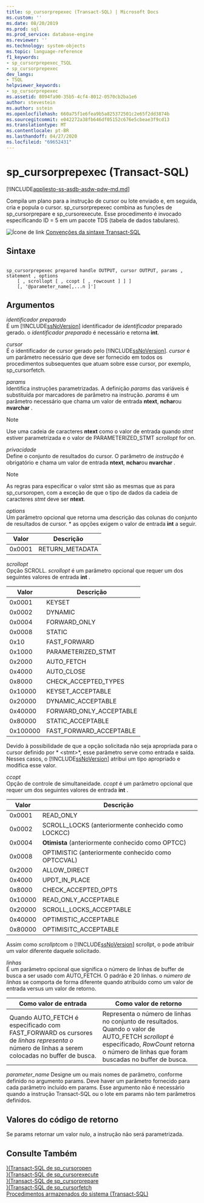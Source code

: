 ```yaml
---
title: sp_cursorprepexec (Transact-SQL) | Microsoft Docs
ms.custom: ''
ms.date: 08/20/2019
ms.prod: sql
ms.prod_service: database-engine
ms.reviewer: ''
ms.technology: system-objects
ms.topic: language-reference
f1_keywords:
- sp_cursorprepexec_TSQL
- sp_cursorprepexec
dev_langs:
- TSQL
helpviewer_keywords:
- sp_cursorprepexec
ms.assetid: 8094fa90-35b5-4cf4-8012-0570cb2ba1e6
author: stevestein
ms.author: sstein
ms.openlocfilehash: 660a75f1e6fea9b5a825372501c2e65f2dd3874b
ms.sourcegitcommit: e042272a38fb646df05152c676e5cbeae3f9cd13
ms.translationtype: MT
ms.contentlocale: pt-BR
ms.lasthandoff: 04/27/2020
ms.locfileid: "69652431"
---
```

# <a name="sp_cursorprepexec-transact-sql"></a>sp_cursorprepexec (Transact-SQL)
[!INCLUDE[appliesto-ss-asdb-asdw-pdw-md.md](../../includes/appliesto-ss-asdb-asdw-pdw-md.md)]

  Compila um plano para a instrução de cursor ou lote enviado e, em seguida, cria e popula o cursor. sp_cursorprepexec combina as funções de sp_cursorprepare e sp_cursorexecute. Esse procedimento é invocado especificando ID = 5 em um pacote TDS (tabela de dados tabulares).  
  
 ![Ícone de link](../../database-engine/configure-windows/media/topic-link.gif "ícone de link") [Convenções da sintaxe Transact-SQL](../../t-sql/language-elements/transact-sql-syntax-conventions-transact-sql.md)  
  
## <a name="syntax"></a>Sintaxe  
  
```  
  
sp_cursorprepexec prepared handle OUTPUT, cursor OUTPUT, params , statement , options  
    [ , scrollopt [ , ccopt [ , rowcount ] ] ]  
    [, '@parameter_name[,...n ]']
```  
  
## <a name="arguments"></a>Argumentos  
 *identificador preparado*  
 É um [!INCLUDE[ssNoVersion](../../includes/ssnoversion-md.md)] identificador de *identificador* preparado gerado. o *identificador preparado* é necessário e retorna **int**.  
  
 *cursor*  
 É o identificador de cursor gerado pelo [!INCLUDE[ssNoVersion](../../includes/ssnoversion-md.md)]. *cursor* é um parâmetro necessário que deve ser fornecido em todos os procedimentos subsequentes que atuam sobre esse cursor, por exemplo, sp_cursorfetch.  
  
 *params*  
 Identifica instruções parametrizadas. A definição *params* das variáveis é substituída por marcadores de parâmetro na instrução. *params* é um parâmetro necessário que chama um valor de entrada **ntext**, **nchar**ou **nvarchar** .  
  
> [!NOTE]  
>  Use uma cadeia de caracteres **ntext** como o valor de entrada quando *stmt* estiver parametrizada e o valor de PARAMETERIZED_STMT *scrollopt* for on.  
  
 *privacidade*  
 Define o conjunto de resultados do cursor. O parâmetro de *instrução* é obrigatório e chama um valor de entrada **ntext**, **nchar**ou **nvarchar** .  
  
> [!NOTE]  
>  As regras para especificar o valor stmt são as mesmas que as para sp_cursoropen, com a exceção de que o tipo de dados da cadeia de caracteres *stmt* deve ser **ntext**.  
  
 *options*  
 Um parâmetro opcional que retorna uma descrição das colunas do conjunto de resultados de cursor. * as opções exigem o valor de entrada **int** a seguir.  
  
|Valor|Descrição|  
|-----------|-----------------|  
|0x0001|RETURN_METADATA|  
  
 *scrollopt*  
 Opção SCROLL. *scrollopt* é um parâmetro opcional que requer um dos seguintes valores de entrada **int** .  
  
|Valor|Descrição|  
|-----------|-----------------|  
|0x0001|KEYSET|  
|0x0002|DYNAMIC|  
|0x0004|FORWARD_ONLY|  
|0x0008|STATIC|  
|0x10|FAST_FORWARD|  
|0x1000|PARAMETERIZED_STMT|  
|0x2000|AUTO_FETCH|  
|0x4000|AUTO_CLOSE|  
|0x8000|CHECK_ACCEPTED_TYPES|  
|0x10000|KEYSET_ACCEPTABLE|  
|0x20000|DYNAMIC_ACCEPTABLE|  
|0x40000|FORWARD_ONLY_ACCEPTABLE|  
|0x80000|STATIC_ACCEPTABLE|  
|0x100000|FAST_FORWARD_ACCEPTABLE|  
  
 Devido à possibilidade de que a opção solicitada não seja apropriada para o cursor definido por * \<stmt>*, esse parâmetro serve como entrada e saída. Nesses casos, o [!INCLUDE[ssNoVersion](../../includes/ssnoversion-md.md)] atribui um tipo apropriado e modifica esse valor.  
  
 *ccopt*  
 Opção de controle de simultaneidade. *ccopt* é um parâmetro opcional que requer um dos seguintes valores de entrada **int** .  
  
|Valor|Descrição|  
|-----------|-----------------|  
|0x0001|READ_ONLY|  
|0x0002|SCROLL_LOCKS (anteriormente conhecido como LOCKCC)|  
|0x0004|**Otimista** (anteriormente conhecido como OPTCC)|  
|0x0008|OPTIMISTIC (anteriormente conhecido como OPTCCVAL)|  
|0x2000|ALLOW_DIRECT|  
|0x4000|UPDT_IN_PLACE|  
|0x8000|CHECK_ACCEPTED_OPTS|  
|0x10000|READ_ONLY_ACCEPTABLE|  
|0x20000|SCROLL_LOCKS_ACCEPTABLE|  
|0x40000|OPTIMISTIC_ACCEPTABLE|  
|0x80000|OPTIMISITC_ACCEPTABLE|  
  
 Assim como *scrollpt*com o [!INCLUDE[ssNoVersion](../../includes/ssnoversion-md.md)] scrollpt, o pode atribuir um valor diferente daquele solicitado.  
  
 *linhas*  
 É um parâmetro opcional que significa o número de linhas de buffer de busca a ser usado com AUTO_FETCH. O padrão é 20 linhas. o *número de linhas* se comporta de forma diferente quando atribuído como um valor de entrada versus um valor de retorno.  
  
|Como valor de entrada|Como valor de retorno|  
|--------------------|---------------------|  
|Quando AUTO_FETCH é especificado com FAST_FORWARD os cursores de *linhas representa o* número de linhas a serem colocadas no buffer de busca.|Representa o número de linhas no conjunto de resultados. Quando o valor de AUTO_FETCH *scrollopt* é especificado, *RowCount* retorna o número de linhas que foram buscadas no buffer de busca.|  

*parameter_name* Designe um ou mais nomes de parâmetro, conforme definido no argumento params.  Deve haver um parâmetro fornecido para cada parâmetro incluído em params. Esse argumento não é necessário quando a instrução Transact-SQL ou o lote em params não tem parâmetros definidos.
  
## <a name="return-code-values"></a>Valores do código de retorno  
 Se params retornar um valor nulo, a instrução não será parametrizada.  
  
## <a name="see-also"></a>Consulte Também  
 [&#41;&#40;Transact-SQL de sp_cursoropen](../../relational-databases/system-stored-procedures/sp-cursoropen-transact-sql.md)   
 [&#41;&#40;Transact-SQL de sp_cursorexecute](../../relational-databases/system-stored-procedures/sp-cursorexecute-transact-sql.md)   
 [&#41;&#40;Transact-SQL de sp_cursorprepare](../../relational-databases/system-stored-procedures/sp-cursorprepare-transact-sql.md)   
 [&#41;&#40;Transact-SQL de sp_cursorfetch](../../relational-databases/system-stored-procedures/sp-cursorfetch-transact-sql.md)   
 [Procedimentos armazenados do sistema &#40;Transact-SQL&#41;](../../relational-databases/system-stored-procedures/system-stored-procedures-transact-sql.md)  
